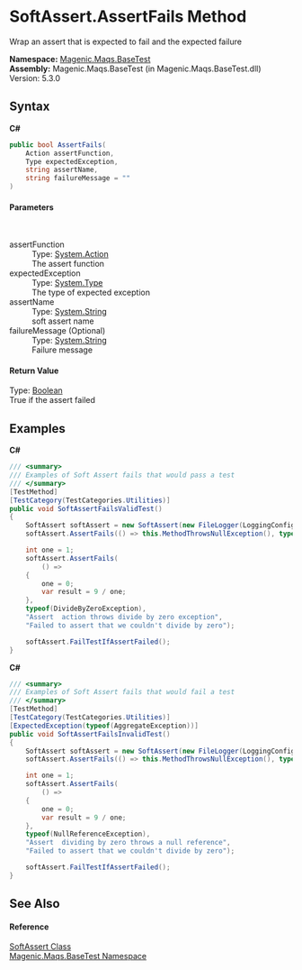 # SoftAssert.AssertFails Method 
 

Wrap an assert that is expected to fail and the expected failure

**Namespace:**&nbsp;<a href="#/MAQS_5/BaseTest_AUTOGENERATED/Magenic-Maqs-BaseTest_Namespace">Magenic.Maqs.BaseTest</a><br />**Assembly:**&nbsp;Magenic.Maqs.BaseTest (in Magenic.Maqs.BaseTest.dll) Version: 5.3.0

## Syntax

**C#**<br />
``` C#
public bool AssertFails(
	Action assertFunction,
	Type expectedException,
	string assertName,
	string failureMessage = ""
)
```


#### Parameters
&nbsp;<dl><dt>assertFunction</dt><dd>Type: <a href="http://msdn2.microsoft.com/en-us/library/bb534741" target="_blank">System.Action</a><br />The assert function</dd><dt>expectedException</dt><dd>Type: <a href="http://msdn2.microsoft.com/en-us/library/42892f65" target="_blank">System.Type</a><br />The type of expected exception</dd><dt>assertName</dt><dd>Type: <a href="http://msdn2.microsoft.com/en-us/library/s1wwdcbf" target="_blank">System.String</a><br />soft assert name</dd><dt>failureMessage (Optional)</dt><dd>Type: <a href="http://msdn2.microsoft.com/en-us/library/s1wwdcbf" target="_blank">System.String</a><br />Failure message</dd></dl>

#### Return Value
Type: <a href="http://msdn2.microsoft.com/en-us/library/a28wyd50" target="_blank">Boolean</a><br />True if the assert failed

## Examples

**C#**<br />
``` C#
/// <summary>
/// Examples of Soft Assert fails that would pass a test
/// </summary>
[TestMethod]
[TestCategory(TestCategories.Utilities)]
public void SoftAssertFailsValidTest()
{
    SoftAssert softAssert = new SoftAssert(new FileLogger(LoggingConfig.GetLogDirectory(), "UnitTests.SoftAssertUnitTests.SoftAssertFailsValidTest"));
    softAssert.AssertFails(() => this.MethodThrowsNullException(), typeof(NullReferenceException), "Assert Method Throws Explicit Exception", "Failed to assert that method threw a NullReferenceException");

    int one = 1;
    softAssert.AssertFails(
        () => 
    {
        one = 0;
        var result = 9 / one;
    }, 
    typeof(DivideByZeroException), 
    "Assert  action throws divide by zero exception",
    "Failed to assert that we couldn't divide by zero");

    softAssert.FailTestIfAssertFailed();
}
```

**C#**<br />
``` C#
/// <summary>
/// Examples of Soft Assert fails that would fail a test
/// </summary>
[TestMethod]
[TestCategory(TestCategories.Utilities)]
[ExpectedException(typeof(AggregateException))]
public void SoftAssertFailsInvalidTest()
{
    SoftAssert softAssert = new SoftAssert(new FileLogger(LoggingConfig.GetLogDirectory(), "UnitTests.SoftAssertUnitTests.SoftAssertFailsInvalidTest"));
    softAssert.AssertFails(() => this.MethodThrowsNullException(), typeof(NotImplementedException), "Assert Method Throws Explicit Exception", "Failed to assert that method threw a NotImplementedException");

    int one = 1;
    softAssert.AssertFails(
        () =>
    {
        one = 0;
        var result = 9 / one;
    },
    typeof(NullReferenceException), 
    "Assert  dividing by zero throws a null reference", 
    "Failed to assert that we couldn't divide by zero");

    softAssert.FailTestIfAssertFailed();
}
```


## See Also


#### Reference
<a href="#/MAQS_5/BaseTest_AUTOGENERATED/SoftAssert_Class">SoftAssert Class</a><br /><a href="#/MAQS_5/BaseTest_AUTOGENERATED/Magenic-Maqs-BaseTest_Namespace">Magenic.Maqs.BaseTest Namespace</a><br />